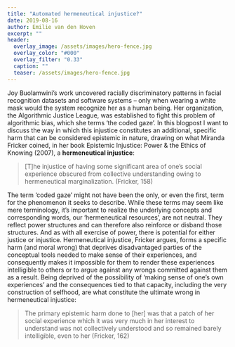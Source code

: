 ```yaml
---
title: "Automated hermeneutical injustice?"
date: 2019-08-16
author: Emilie van den Hoven
excerpt: ""
header:
  overlay_image: /assets/images/hero-fence.jpg
  overlay_color: "#000"
  overlay_filter: "0.33"
  caption: ""
  teaser: /assets/images/hero-fence.jpg
---
```


Joy Buolamwini’s work uncovered racially discriminatory patterns in facial recognition datasets and software systems – only when wearing a white mask would the system recognize her as a human being. Her organization, the Algorithmic Justice League, was established to fight this problem of algorithmic bias, which she terms ‘the coded gaze’. In this blogpost I want to discuss the way in which this injustice constitutes an additional, specific harm that can be considered epistemic in nature, drawing on what Miranda Fricker coined, in her book Epistemic Injustice: Power & the Ethics of Knowing (2007), a <strong>hermeneutical injustice</strong>:

> [T]he injustice of having some significant area of one’s social experience obscured from collective understanding owing to hermeneutical marginalization. (Fricker, 158)

The term ‘coded gaze’ might not have been the only, or even the first, term for the phenomenon it seeks to describe. While these terms may seem like mere terminology, it’s important to realize the underlying concepts and corresponding words, our ‘hermeneutical resources’, are not neutral. They reflect power structures and can therefore also reinforce or disband those structures. And as with all exercise of power, there is potential for either justice or injustice. Hermeneutical injustice, Fricker argues, forms a specific harm (and moral wrong) that deprives disadvantaged parties of the conceptual tools needed to make sense of their experiences, and consequently makes it impossible for them to render these experiences intelligible to others or to argue against any wrongs committed against them as a result. Being deprived of the possibility of ‘making sense of one’s own experiences’ and the consequences tied to that capacity, including the very construction of selfhood, are what constitute the ultimate wrong in hermeneutical injustice:

> The primary epistemic harm done to [her] was that a patch of her social experience which it was very much in her interest to understand was not collectively understood and so remained barely intelligible, even to her (Fricker, 162)
